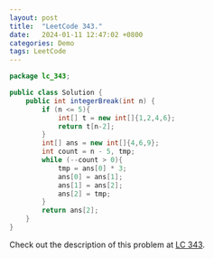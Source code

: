 ```yaml
---
layout: post
title:  "LeetCode 343."
date:   2024-01-11 12:47:02 +0800
categories: Demo
tags: LeetCode
---
```


```java
package lc_343;

public class Solution {
    public int integerBreak(int n) {
        if (n <= 5){
            int[] t = new int[]{1,2,4,6};
            return t[n-2];
        }
        int[] ans = new int[]{4,6,9};
        int count = n - 5, tmp;
        while (--count > 0){
            tmp = ans[0] * 3;
            ans[0] = ans[1];
            ans[1] = ans[2];
            ans[2] = tmp;
        }
        return ans[2];
    }
}
```

Check out the description of this problem at [LC 343][LC-343].

[LC-343]: https://leetcode.com/problemset/?search=343&page=1
